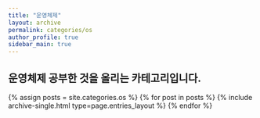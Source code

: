 ```yaml
---
title: "운영체제"
layout: archive
permalink: categories/os
author_profile: true
sidebar_main: true
---
```


## 운영체제 공부한 것을 올리는 카테고리입니다.

{% assign posts = site.categories.os %}
{% for post in posts %} {% include archive-single.html type=page.entries_layout %} {% endfor %}